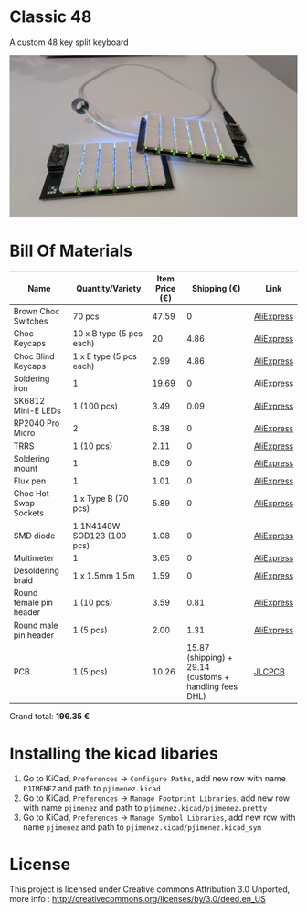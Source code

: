 # Classic 48
A custom 48 key split keyboard

![classic48](v0/classic48.jpeg)

# Bill Of Materials
| Name | Quantity/Variety | Item Price (€) | Shipping (€) | Link |
|--|--|--|--|--|
|Brown Choc Switches|70 pcs|47.59|0|[AliExpress](https://www.aliexpress.com/item/1005005883472162.html?spm=a2g0o.order_list.order_list_main.199.2613194dDxt0T9)|
|Choc Keycaps|10 x B type (5 pcs each)|20|4.86|[AliExpress](https://www.aliexpress.com/item/1005007966026757.html?spm=a2g0o.order_detail.order_detail_item.2.1a644d1apVQ3mB)|
|Choc Blind Keycaps|1 x E type (5 pcs each)|2.99|4.86|[AliExpress](https://www.aliexpress.com/item/1005007966026757.html?spm=a2g0o.order_detail.order_detail_item.2.1a644d1apVQ3mB)|
|Soldering iron|1|19.69|0|[AliExpress](https://www.aliexpress.com/item/4000019437594.html?spm=a2g0o.order_detail.order_detail_item.3.5b734d1aqwuhYo)|
|SK6812 Mini-E LEDs|1 (100 pcs)|3.49|0.09|[AliExpress](https://www.aliexpress.com/item/1005002865070175.html?spm=a2g0o.order_detail.order_detail_item.3.394a4d1aan5FQG)|
|RP2040 Pro Micro|2|6.38|0|[AliExpress](https://www.aliexpress.com/item/1005006787060405.html?spm=a2g0o.order_detail.order_detail_item.3.7ac54d1aTYXgAB)|
|TRRS|1 (10 pcs)|2.11|0|[AliExpress](https://www.aliexpress.com/item/33029465106.html?spm=a2g0o.order_detail.order_detail_item.3.4e99f19crF5m72)|
|Soldering mount|1|8.09|0|[AliExpress](https://www.aliexpress.com/item/1005007045716674.html?spm=a2g0o.order_detail.order_detail_item.3.382bf19cIL4kQU)|
|Flux pen|1|1.01|0|[AliExpress](https://www.aliexpress.com/item/1005007346959832.html?spm=a2g0o.order_detail.order_detail_item.3.742df19cndnLH3)|
|Choc Hot Swap Sockets|1 x Type B (70 pcs)|5.89|0|[AliExpress](https://www.aliexpress.com/item/1005007232040760.html?spm=a2g0o.order_detail.order_detail_item.3.55faf19c1tKr8g)|
|SMD diode|1 1N4148W SOD123 (100 pcs)|1.08|0|[AliExpress](https://www.aliexpress.com/item/1005005707644429.html?spm=a2g0o.order_detail.order_detail_item.3.1c9df19csikjkj)|
|Multimeter|1|3.65|0|[AliExpress](https://www.aliexpress.com/item/1005007059884308.html?spm=a2g0o.order_detail.order_detail_item.3.1676f19c6qa6g1)|
|Desoldering braid|1 x 1.5mm 1.5m|1.59|0|[AliExpress](https://www.aliexpress.com/item/1005005398523384.html?spm=a2g0o.order_list.order_list_main.138.26131802A570A7)|
|Round female pin header|1 (10 pcs)|3.59|0.81|[AliExpress](https://www.aliexpress.com/item/33036413973.html?spm=a2g0o.order_detail.order_detail_item.3.7ef1f19cFHvYfp)|
|Round male pin header|1 (5 pcs)|2.00|1.31|[AliExpress](https://www.aliexpress.com/item/1005008053808682.html?spm=a2g0o.order_detail.order_detail_item.3.244ff19cC2E150)|
|PCB|1 (5 pcs)|10.26| 15.87 (shipping) + 29.14 (customs + handling fees DHL)|[JLCPCB](https://jlcpcb.com/)|

Grand total: **196.35 €**

# Installing the kicad libaries
1. Go to KiCad, `Preferences` -> `Configure Paths`, add new row with name `PJIMENEZ` and path to `pjimenez.kicad`
2. Go to KiCad, `Preferences` -> `Manage Footprint Libraries`, add new row with name `pjimenez` and path to `pjimenez.kicad/pjimenez.pretty`
3. Go to KiCad, `Preferences` -> `Manage Symbol Libraries`, add new row with name `pjimenez` and path to `pjimenez.kicad/pjimenez.kicad_sym`

# License
This project is licensed under Creative commons Attribution 3.0 Unported, more info : http://creativecommons.org/licenses/by/3.0/deed.en_US
